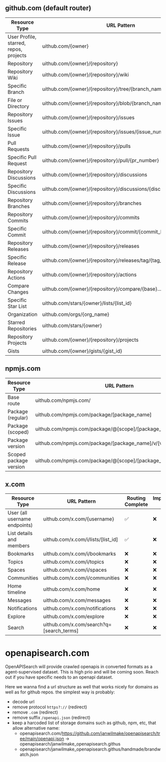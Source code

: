 ## github.com (default router)

| Resource Type                          | URL Pattern                                                       | Routing Complete | Implementation Done | Stable |
| -------------------------------------- | ----------------------------------------------------------------- | ---------------- | ------------------- | ------ |
| User Profile, starred, repos, projects | uithub.com/{owner}                                                | ✅               | ❌                  | ❌     |
| Repository                             | uithub.com/{owner}/{repository}                                   | ✅               | ✅                  | ❌     |
| Repository Wiki                        | uithub.com/{owner}/{repository}/wiki                              | ✅               | 🟠                  | ❌     |
| Specific Branch                        | uithub.com/{owner}/{repository}/tree/{branch_name}                | ✅               | ✅                  | ✅     |
| File or Directory                      | uithub.com/{owner}/{repository}/blob/{branch_name}/{path_to_file} | ✅               | ✅                  | ✅     |
| Repository Issues                      | uithub.com/{owner}/{repository}/issues                            | ✅               | 🟠                  | ❌     |
| Specific Issue                         | uithub.com/{owner}/{repository}/issues/{issue_number}             | ✅               | 🟠                  | ❌     |
| Pull Requests                          | uithub.com/{owner}/{repository}/pulls                             | ✅               | 🟠                  | ❌     |
| Specific Pull Request                  | uithub.com/{owner}/{repository}/pull/{pr_number}                  | ✅               | 🟠                  | ❌     |
| Repository Discussions                 | uithub.com/{owner}/{repository}/discussions                       | ✅               | 🟠                  | ❌     |
| Specific Discussions                   | uithub.com/{owner}/{repository}/discussions/{discussion_number}   | ✅               | 🟠                  | ❌     |
| Repository Branches                    | uithub.com/{owner}/{repository}/branches                          | ✅               | ❌                  | ❌     |
| Repository Commits                     | uithub.com/{owner}/{repository}/commits                           | ✅               | ❌                  | ❌     |
| Specific Commit                        | uithub.com/{owner}/{repository}/commit/{commit_hash}              | ✅               | ❌                  | ❌     |
| Repository Releases                    | uithub.com/{owner}/{repository}/releases                          | ✅               | ❌                  | ❌     |
| Specific Release                       | uithub.com/{owner}/{repository}/releases/tag/{tag_name}           | ✅               | ❌                  | ❌     |
| Repository Actions                     | uithub.com/{owner}/{repository}/actions                           | ✅               | ❌                  | ❌     |
| Compare Changes                        | uithub.com/{owner}/{repository}/compare/{base}...{head}           | ✅               | ❌                  | ❌     |
| Specific Star List                     | uithub.com/stars/{owner}/lists/{list_id}                          | ✅               | ❌                  | ❌     |
| Organization                           | uithub.com/orgs/{org_name}                                        | ✅               | ❌                  | ❌     |
| Starred Repositories                   | uithub.com/stars/{owner}                                          | ❌               | ❌                  | ❌     |
| Repository Projects                    | uithub.com/{owner}/{repository}/projects                          | ❌               | ❌                  | ❌     |
| Gists                                  | uithub.com/{owner}/gists/{gist_id}                                | ❌               | ❌                  | ❌     |

## npmjs.com

| Resource Type          | URL Pattern                                                      | Routing Complete | Implementation Done | Stable |
| ---------------------- | ---------------------------------------------------------------- | ---------------- | ------------------- | ------ |
| Base route             | uithub.com/npmjs.com/                                            | ❌               | ❌                  | ❌     |
| Package (regular)      | uithub.com/npmjs.com/package/[package_name]                      | ✅               | ✅                  | ✅     |
| Package (scoped)       | uithub.com/npmjs.com/package/@[scope]/[package_name]             | ✅               | ✅                  | ✅     |
| Package version        | uithub.com/npmjs.com/package/[package_name]/v/[version]          | ✅               | ✅                  | ✅     |
| Scoped package version | uithub.com/npmjs.com/package/@[scope]/[package_name]/v/[version] | ✅               | ✅                  | ✅     |

## x.com

| Resource Type                 | URL Pattern                              | Routing Complete | Implementation Done | Stable |
| ----------------------------- | ---------------------------------------- | ---------------- | ------------------- | ------ |
| User (all username endpoints) | uithub.com/x.com/{username}              | ✅               | ❌                  | ❌     |
| List details and members      | uithub.com/x.com/i/lists/[list_id]       | ✅               | ❌                  | ❌     |
| Bookmarks                     | uithub.com/x.com/i/bookmarks             | ❌               | ❌                  | ❌     |
| Topics                        | uithub.com/x.com/i/topics                | ❌               | ❌                  | ❌     |
| Spaces                        | uithub.com/x.com/i/spaces                | ❌               | ❌                  | ❌     |
| Communities                   | uithub.com/x.com/i/communities           | ❌               | ❌                  | ❌     |
| Home timeline                 | uithub.com/x.com/home                    | ❌               | ❌                  | ❌     |
| Messages                      | uithub.com/x.com/messages                | ❌               | ❌                  | ❌     |
| Notifications                 | uithub.com/x.com/notifications           | ❌               | ❌                  | ❌     |
| Explore                       | uithub.com/x.com/explore                 | ❌               | ❌                  | ❌     |
| Search                        | uithub.com/x.com/search?q=[search_terms] | ❌               | ❌                  | ❌     |

# openapisearch.com

OpenAPISearch will provide crawled openapis in converted formats as a agent-supervised dataset. This is high prio and will be coming soon. Reach out if you have specific needs to an openapi dataset.

Here we wanna find a url structure as well that works nicely for domains as well as for github repos. the simplest way is probably:

- decode url
- remove protocol `https?://` (redirect)
- remove `.com` (redirect)
- remove suffix `/openapi.json` (redirect)
- keep a harcoded list of storage domains such as github, npm, etc, that allow alternative name:
  - openapisearch.com/https://github.com/janwilmake/openapisearch/tree/main/openapi.json -> openapisearch/janwilmake_openapisearch.githus
  - openapisearch/janwilmake_openapisearch.githus/handmade/brandwatch.json
